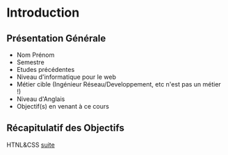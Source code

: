# Introduction
## Présentation Générale
* Nom Prénom
* Semestre
* Etudes précédentes
* Niveau d'informatique pour le web
* Métier cible (Ingénieur Réseau/Developpement, etc n'est pas un métier !)
* Niveau d'Anglais
* Objectif(s) en venant à ce cours

## Récapitulatif des Objectifs
   HTNL&CSS
[suite](./02-ingenieur.md)
